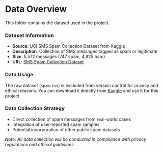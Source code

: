 # Data Overview

This folder contains the dataset used in the project.

### Dataset Information
- **Source**: UCI SMS Spam Collection Dataset from Kaggle
- **Description**: Collection of SMS messages tagged as spam or legitimate
- **Size**: 5,572 messages (747 spam, 4,825 ham)
- **URL**: [SMS Spam Collection Dataset](https://www.kaggle.com/datasets/uciml/sms-spam-collection-dataset)

### Data Usage
The raw dataset (`spam.csv`) is excluded from version control for privacy and ethical reasons. You can download it directly from [Kaggle](https://www.kaggle.com/datasets/uciml/sms-spam-collection-dataset) and use it for this project.

### Data Collection Strategy
- Direct collection of spam messages from real-world cases
- Integration of user-reported spam samples
- Potential incorporation of other public spam datasets

*Note: All data collection will be conducted in compliance with privacy regulations and ethical guidelines.*
